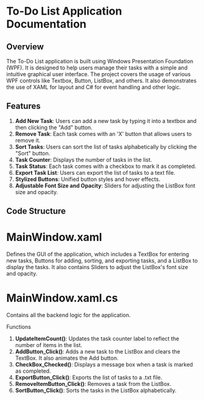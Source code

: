 # To-Do List Application Documentation

## Overview

The To-Do List application is built using Windows Presentation Foundation (WPF). It is designed to help users manage their tasks with a simple and intuitive 
graphical user interface. The project covers the usage of various WPF controls like Textbox, Button, ListBox, and others. It also demonstrates the use of XAML 
for layout and C# for event handling and other logic.

## Features

1. **Add New Task**: Users can add a new task by typing it into a textbox and then clicking the "Add" button.
2. **Remove Task**: Each task comes with an 'X' button that allows users to remove it.
3. **Sort Tasks**: Users can sort the list of tasks alphabetically by clicking the "Sort" button.
4. **Task Counter**: Displays the number of tasks in the list.
5. **Task Status**: Each task comes with a checkbox to mark it as completed.
6. **Export Task List**: Users can export the list of tasks to a text file.
7. **Stylized Buttons**: Unified button styles and hover effects.
8. **Adjustable Font Size and Opacity**: Sliders for adjusting the ListBox font size and opacity.

## Code Structure

# MainWindow.xaml

Defines the GUI of the application, which includes a TextBox for entering new tasks, Buttons for adding, sorting, and exporting tasks, and a ListBox 
to display the tasks. It also contains Sliders to adjust the ListBox's font size and opacity.

# MainWindow.xaml.cs

Contains all the backend logic for the application.

Functions

1. **UpdateItemCount()**: Updates the task counter label to reflect the number of items in the list.
2. **AddButton_Click()**: Adds a new task to the ListBox and clears the TextBox. It also animates the Add button.
3. **CheckBox_Checked()**: Displays a message box when a task is marked as completed.
4. **ExportButton_Click()**: Exports the list of tasks to a .txt file.
5. **RemoveItemButton_Click()**: Removes a task from the ListBox.
6. **SortButton_Click()**: Sorts the tasks in the ListBox alphabetically.
